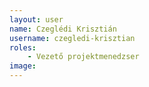 ```yaml
---
layout: user
name: Czeglédi Krisztián
username: czegledi-krisztian
roles:
    - Vezető projektmenedzser
image:
---
```

